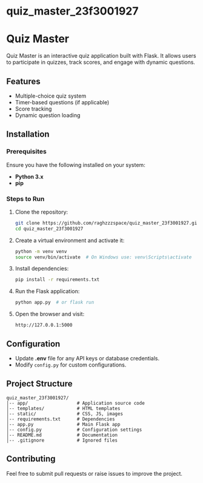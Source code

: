 # quiz_master_23f3001927

# Quiz Master

Quiz Master is an interactive quiz application built with Flask. It allows users to participate in quizzes, track scores, and engage with dynamic questions.

## Features
- Multiple-choice quiz system
- Timer-based questions (if applicable)
- Score tracking
- Dynamic question loading

## Installation

### Prerequisites
Ensure you have the following installed on your system:
- **Python 3.x**
- **pip**

### Steps to Run

1. Clone the repository:
   ```bash
   git clone https://github.com/raghzzzspace/quiz_master_23f3001927.git
   cd quiz_master_23f3001927
   ```

2. Create a virtual environment and activate it:
   ```bash
   python -m venv venv  
   source venv/bin/activate  # On Windows use: venv\Scripts\activate  
   ```

3. Install dependencies:
   ```bash
   pip install -r requirements.txt
   ```

4. Run the Flask application:
   ```bash
   python app.py  # or flask run  
   ```

5. Open the browser and visit:
   ```
   http://127.0.0.1:5000
   ```

## Configuration
- Update **.env** file for any API keys or database credentials.
- Modify `config.py` for custom configurations.

## Project Structure
```
quiz_master_23f3001927/
│-- app/                  # Application source code  
│-- templates/            # HTML templates  
│-- static/               # CSS, JS, images  
│-- requirements.txt      # Dependencies  
│-- app.py                # Main Flask app  
│-- config.py             # Configuration settings  
│-- README.md             # Documentation  
│-- .gitignore            # Ignored files  
```

## Contributing
Feel free to submit pull requests or raise issues to improve the project.


